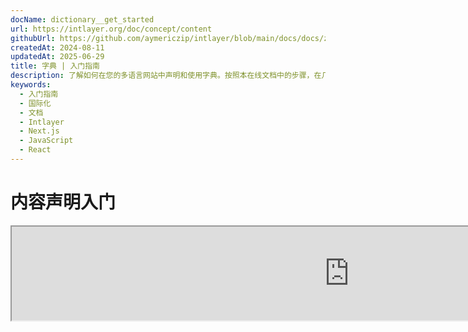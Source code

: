 ```yaml
---
docName: dictionary__get_started
url: https://intlayer.org/doc/concept/content
githubUrl: https://github.com/aymericzip/intlayer/blob/main/docs/docs/zh/dictionary/get_started.md
createdAt: 2024-08-11
updatedAt: 2025-06-29
title: 字典 | 入门指南
description: 了解如何在您的多语言网站中声明和使用字典。按照本在线文档中的步骤，在几分钟内设置您的项目。
keywords:
  - 入门指南
  - 国际化
  - 文档
  - Intlayer
  - Next.js
  - JavaScript
  - React
---
```


# 内容声明入门

<iframe title="i18n，Markdown，JSON……一站式解决方案 | Intlayer" class="m-auto aspect-[16/9] w-full overflow-hidden rounded-lg border-0" allow="autoplay; gyroscope;" loading="lazy" width="1080" height="auto" src="https://www.youtube.com/embed/1VHgSY_j9_I?autoplay=0&amp;origin=http://intlayer.org&amp;controls=0&amp;rel=1"/>

## 文件扩展名

默认情况下，Intlayer 会监视所有具有以下扩展名的文件以声明内容：

- `.content.json`
- `.content.ts`
- `.content.tsx`
- `.content.js`
- `.content.jsx`
- `.content.mjs`
- `.content.mjx`
- `.content.cjs`
- `.content.cjx`

应用程序默认会搜索匹配 `./src/**/*.content.{json,ts,tsx,js,jsx,mjs,mjx,cjs,cjx}` 通配符模式的文件。

这些默认的扩展名适用于大多数应用程序。但是，如果您有特定需求，请参阅[内容扩展自定义指南](https://github.com/aymericzip/intlayer/blob/main/docs/docs/zh/configuration.md#content-configuration)了解如何管理它们。

有关完整的配置选项列表，请访问配置文档。

## 声明您的内容

创建并管理您的字典：

```tsx fileName="src/example.content.tsx" contentDeclarationFormat="typescript"
import { type ReactNode } from "react";
import {
  t,
  enu,
  cond,
  nest,
  md,
  insert,
  file,
  type Dictionary,
} from "intlayer";

interface Content {
  imbricatedContent: {
    imbricatedContent2: {
      stringContent: string;
      numberContent: number;
      booleanContent: boolean;
      javaScriptContent: string;
    };
  };
  multilingualContent: string;
  quantityContent: string;
  conditionalContent: string;
  markdownContent: never;
  externalContent: string;
  insertionContent: string;
  nestedContent: string;
  fileContent: string;
  jsxContent: ReactNode;
}

export default {
  key: "page",
  content: {
    imbricatedContent: {
      imbricatedContent2: {
        stringContent: "你好，世界",
        numberContent: 123,
        booleanContent: true,
        javaScriptContent: `${process.env.NODE_ENV}`, // 当前环境变量
      },
    },
    multilingualContent: t({
      en: "English content",
      "en-GB": "English content (UK)",
      fr: "French content",
      es: "Spanish content",
    }),
    quantityContent: enu({
      "<-1": "少于负一辆车",
      "-1": "负一辆车",
      "0": "没有车",
      "1": "一辆车",
      ">5": "一些车",
      ">19": "许多车",
    }),
    conditionalContent: cond({
      true: "验证已启用",
      false: "验证已禁用",
    }),
    insertionContent: insert("你好 {{name}}！"),
    nestedContent: nest(
      "navbar", // 要嵌套的字典键
      "login.button" // [可选] 要嵌套内容的路径
    ),
    fileContent: file("./path/to/file.txt"),
    externalContent: fetch("https://example.com").then((res) => res.json()),
    markdownContent: md("# Markdown 示例"),

    /*
     * 仅在使用 `react-intlayer` 或 `next-intlayer` 时可用
     */
    jsxContent: <h1>我的标题</h1>,
  },
} 满足 Dictionary<Content>; // [可选] Dictionary 是泛型，允许您加强字典的格式化
```

```javascript fileName="src/example.content.mjx" contentDeclarationFormat="esm"
import { t, enu, cond, nest, md, insert, file } from "intlayer";

/** @type {import('intlayer').Dictionary} */
export default {
  key: "page",
  content: {
    imbricatedContent: {
      imbricatedContent2: {
        stringContent: "你好，世界",
        numberContent: 123,
        booleanContent: true,
        javaScriptContent: `${process.env.NODE_ENV}`, // 环境变量内容
      },
      imbricatedArray: [1, 2, 3],
    },
    multilingualContent: t({
      en: "English content",
      "en-GB": "English content (UK)",
      fr: "French content",
      es: "Spanish content",
    }),
    quantityContent: enu({
      "<-1": "少于负一辆车",
      "-1": "负一辆车",
      "0": "没有车",
      "1": "一辆车",
      ">5": "一些车",
      ">19": "许多车",
    }),
    conditionalContent: cond({
      true: "验证已启用",
      false: "验证已禁用",
    }),
    insertionContent: insert("你好 {{name}}！"),
    nestedContent: nest(
      "navbar", // 要嵌套的字典键
      "login.button" // [可选] 要嵌套的内容路径
    ),
    markdownContent: md("# Markdown 示例"),
    fileContent: file("./path/to/file.txt"),
    externalContent: fetch("https://example.com").then((res) => res.json())

    // 仅在使用 `react-intlayer` 或 `next-intlayer` 时可用
    jsxContent: <h1>我的标题</h1>,
  },
};
```

```javascript fileName="src/example.content.cjx" contentDeclarationFormat="commonjs"
const { t, enu, cond, nest, md, insert, file } = require("intlayer");

/** @type {import('intlayer').Dictionary} */
module.exports = {
  key: "page",
  content: {
    imbricatedContent: {
      imbricatedContent2: {
        stringContent: "你好，世界", // 字符串内容
        numberContent: 123, // 数字内容
        booleanContent: true, // 布尔内容
        javaScriptContent: `${process.env.NODE_ENV}`, // JavaScript 内容，环境变量
      },
      imbricatedArray: [1, 2, 3], // 嵌套数组
    },
    multilingualContent: t({
      en: "English content",
      "en-GB": "English content (UK)",
      fr: "French content",
      es: "Spanish content",
    }),
    quantityContent: enu({
      "<-1": "少于负一辆车",
      "-1": "负一辆车",
      "0": "没有车",
      "1": "一辆车",
      ">5": "一些车",
      ">19": "许多车",
    }),
    conditionalContent: cond({
      true: "验证已启用",
      false: "验证已禁用",
    }),
    insertionContent: insert("你好 {{name}}!"),
    nestedContent: nest(
      "navbar", // 要嵌套的字典键
      "login.button" // [可选] 要嵌套的内容路径
    ),
    markdownContent: md("# Markdown 示例"),
    fileContent: file("./path/to/file.txt"),
    externalContent: fetch("https://example.com").then((res) => res.json())

    // 仅在使用 `react-intlayer` 或 `next-intlayer` 时可用
    jsxContent: <h1>我的标题</h1>,
  },
};
```

```json5 fileName="src/example.content.json"  contentDeclarationFormat="json"
{
  "$schema": "https://intlayer.org/schema.json",
  "key": "page",
  "content": {
    "imbricatedContent": {
      "imbricatedContent2": {
        "stringContent": "你好，世界",
        "numberContent": 123,
        "booleanContent": true,
      },
      "imbricatedArray": [1, 2, 3],
    },
    "multilingualContent": {
      "nodeType": "translation",
      "translation": {
        "en": "English content",
        "en-GB": "English content (UK)",
        "fr": "French content",
        "es": "Spanish content",
      },
    },
    "quantityContent": {
      "nodeType": "enumeration",
      "enumeration": {
        "0": "没有汽车",
        "1": "一辆汽车",
        "<-1": "少于负一辆汽车",
        "-1": "负一辆汽车",
        ">5": "一些汽车",
        ">19": "许多汽车",
      },
    },
    "conditionalContent": {
      "nodeType": "condition",
      "condition": {
        "true": "验证已启用",
        "false": "验证已禁用",
      },
    },
    "insertionContent": {
      "nodeType": "insertion",
      "insertion": "你好 {{name}}！",
    },
    "nestedContent": {
      "nodeType": "nested",
      "nested": { "dictionaryKey": "app" },
    },
    "markdownContent": {
      "nodeType": "markdown",
      "markdown": "# Markdown 示例",
    },
    "fileContent": {
      "nodeType": "file",
      "file": "./path/to/file.txt",
    },
    "jsxContent": {
      "type": "h1",
      "key": null,
      "ref": null,
      "props": {
        "children": ["我的标题"],
      },
    },
  },
}
```

## 函数嵌套

您可以毫无问题地将函数嵌套到其他函数中。

示例：

```javascript fileName="src/example.content.tsx" contentDeclarationFormat="typescript"
import { t, enu, cond, nest, md, type Dictionary } from "intlayer";

const getName = async () => "John Doe";

export default {
  key: "page",
  content: {
    // `getIntlayer('page','en').hiMessage` 返回 `['Hi', ' ', 'John Doe']`
    hiMessage: [
      t({
        en: "Hi",
        fr: "Salut",
        es: "Hola",
      }),
      " ",
      getName(),
    ],
    // 复合内容，嵌套条件、枚举和多语言内容
    // `getIntlayer('page','en').advancedContent(true)(10)` 返回 'Multiple items found'
    advancedContent: cond({
      true: enu({
        "0": t({
          en: "No items found",
          fr: "Aucun article trouvé",
          es: "No se encontraron artículos",
        }),
        "1": t({
          en: "One item found",
          fr: "Un article trouvé",
          es: "Se encontró un artículo",
        }),
        ">1": t({
          en: "Multiple items found",
          fr: "Plusieurs articles trouvés",
          es: "Se encontraron múltiples artículos",
        }),
      }),
      false: t({
        en: "No valid data available",
        fr: "Aucune donnée valide disponible",
        es: "No hay datos válidos disponibles",
      }),
    }),
  },
} satisfies Dictionary;
```

```javascript fileName="src/example.content.mjx" contentDeclarationFormat="esm"
import { t, enu, cond, nest, md } from "intlayer";

const getName = async () => "John Doe";

/** @type {import('intlayer').Dictionary} */
export default {
  key: "page",
  content: {
    // `getIntlayer('page','en').hiMessage` 返回 `['Hi', ' ', 'John Doe']`
    hiMessage: [
      t({
        en: "Hi",
        fr: "Salut",
        es: "Hola",
      }),
      " ",
      getName(),
    ],
    // 复合内容，嵌套条件、枚举和多语言内容
    // `getIntlayer('page','en').advancedContent(true)(10)` 返回 'Multiple items found'
    advancedContent: cond({
      true: enu({
        "0": t({
          en: "No items found",
          fr: "Aucun article trouvé",
          es: "No se encontraron artículos",
        }),
        "1": t({
          en: "One item found",
          fr: "Un article trouvé",
          es: "Se encontró un artículo",
        }),
        ">1": t({
          en: "Multiple items found",
          fr: "Plusieurs articles trouvés",
          es: "Se encontraron múltiples artículos",
          zh: "找到多个项目",
        }),
      }),
      false: t({
        en: "No valid data available",
        fr: "Aucune donnée valide disponible",
        es: "No hay datos válidos disponibles",
        zh: "无有效数据可用",
      }),
    }),
  },
};
```

```javascript fileName="src/example.content.cjx" contentDeclarationFormat="commonjs"
const { t, enu, cond, nest, md } = require("intlayer");

const getName = async () => "John Doe";

/** @type {import('intlayer').Dictionary} */
module.exports = {
  key: "page",
  content: {
    // `getIntlayer('page','en').hiMessage` 返回 `['Hi', ' ', 'John Doe']`
    hiMessage: [
      t({
        en: "Hi",
        fr: "Salut",
        zh: "你好",
        es: "Hola",
      }),
      " ",
      getName(),
    ],
    // 复合内容，嵌套条件、枚举和多语言内容
    // `getIntlayer('page','en').advancedContent(true)(10)` 返回 'Multiple items found'
    advancedContent: cond({
      true: enu({
        "0": t({
          en: "No items found",
          fr: "Aucun article trouvé",
          es: "No se encontraron artículos",
        }),
        "1": t({
          en: "One item found",
          fr: "Un article trouvé",
          es: "Se encontró un artículo",
        }),
        ">1": t({
          en: "Multiple items found",
          fr: "Plusieurs articles trouvés",
          es: "Se encontraron múltiples artículos",
        }),
      }),
      false: t({
        en: "No valid data available",
        fr: "Aucune donnée valide disponible",
        es: "No hay datos válidos disponibles",
      }),
    }),
  },
};
```

```json5 fileName="src/example.content.json"  contentDeclarationFormat="json"
{
  "$schema": "https://intlayer.org/schema.json",
  "key": "page",
  "content": {
    "hiMessage": {
      "nodeType": "composite",
      "composite": [
        {
          "nodeType": "translation",
          "translation": {
            en: "Hi", // 英文问候
            fr: "Salut",
            es: "Hola",
          },
        },
        " ",
        "John Doe", // 姓名
      ],
    },
    "advancedContent": {
      "nodeType": "condition",
      "condition": {
        true: {
          nodeType: "enumeration",
          enumeration: {
            "0": {
              "nodeType": "translation",
              "translation": {
                "en": "No items found",
                "fr": "Aucun article trouvé",
                "es": "No se encontraron artículos",
                "zh": "未找到项目",
              },
            },
            "1": {
              "nodeType": "translation",
              "translation": {
                "en": "One item found",
                "fr": "Un article trouvé",
                "es": "Se encontró un artículo",
                "zh": "找到一个项目",
              },
            },
            ">1": {
              "nodeType": "translation",
              "translation": {
                "en": "Multiple items found",
                "fr": "Plusieurs articles trouvés",
                "es": "Se encontraron múltiples artículos",
                "zh": "找到多个项目",
              },
            },
          },
        },
        "false": {
          "nodeType": "translation",
          "translation": {
            "en": "No valid data available",
            "fr": "Aucune donnée valide disponible",
            "es": "No hay datos válidos disponibles",
          },
        },
      },
    },
  },
}
```

## 额外资源

有关 Intlayer 的更多详细信息，请参阅以下资源：

- [每语言内容声明文档](https://github.com/aymericzip/intlayer/blob/main/docs/docs/zh/dictionary/per_locale_file.md)
- [翻译内容文档](https://github.com/aymericzip/intlayer/blob/main/docs/docs/zh/dictionary/translation.md)
- [枚举内容文档](https://github.com/aymericzip/intlayer/blob/main/docs/docs/zh/dictionary/enumeration.md)
- [条件内容文档](https://github.com/aymericzip/intlayer/blob/main/docs/docs/zh/dictionary/condition.md)
- [插入内容文档](https://github.com/aymericzip/intlayer/blob/main/docs/docs/zh/dictionary/insertion.md)
- [文件内容文档](https://github.com/aymericzip/intlayer/blob/main/docs/docs/zh/dictionary/file.md)
- [嵌套内容文档](https://github.com/aymericzip/intlayer/blob/main/docs/docs/zh/dictionary/nesting.md)
- [Markdown 内容文档](https://github.com/aymericzip/intlayer/blob/main/docs/docs/zh/dictionary/markdown.md)
- [函数获取内容文档](https://github.com/aymericzip/intlayer/blob/main/docs/docs/zh/dictionary/function_fetching.md)

## 文档历史

- 5.5.10 - 2025-06-29：初始化历史

